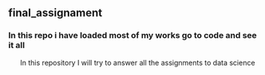## final_assignament
### In this repo i have loaded most of my works go to code and see it all 
<ol>

In this repository I will try to answer all the assignments to data science 

